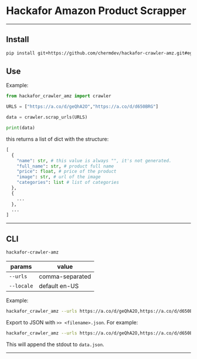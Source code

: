 # Hackafor Amazon Product Scrapper
---
## Install
```bash
pip install git+https://github.com/chermdev/hackafor-crawler-amz.git#egg=hackafor_crawler_amz
```

## Use
Example:
```python
from hackafor_crawler_amz import crawler

URLS = ["https://a.co/d/geQhA2O","https://a.co/d/d650BRG"]

data = crawler.scrap_urls(URLS)

print(data)
```

this returns a list of dict with the structure:
```python
[
  {
    "name": str, # this value is always "", it's not generated.
    "full_name": str, # product full name
    "price": float, # price of the product
    "image": str, # url of the image
    "categories": list # list of categories
  },
  {
    ...
  },
  ...
]

```

---
## CLI
```bash
hackafor-crawler-amz
```

|params|value|
|---|---|
|`--urls`| comma-separated|
|`--locale`| default en-US|

Example:
```bash
hackafor_crawler_amz --urls https://a.co/d/geQhA2O,https://a.co/d/d650BRG
```

Export to JSON with `>> <filename>.json`.
For example:
```bash
hackafor_crawler_amz --urls https://a.co/d/geQhA2O,https://a.co/d/d650BRG >> data.json
```
This will append the stdout to `data.json`.

---
